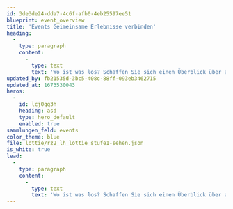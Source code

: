 ```yaml
---
id: 3de3de24-dda7-4c6f-afb0-4eb25597ee51
blueprint: event_overview
title: 'Events Geimeinsame Erlebnisse verbinden'
heading:
  -
    type: paragraph
    content:
      -
        type: text
        text: 'Wo ist was los? Schaffen Sie sich einen Überblick über anstehende Veranstaltungen'
updated_by: fb21535d-3bc5-408c-88ff-093eb3462715
updated_at: 1673530043
heros:
  -
    id: lcj0qq3h
    heading: asd
    type: hero_default
    enabled: true
sammlungen_feld: events
color_theme: blue
file: lottie/rz2_lh_lottie_stufe1-sehen.json
is_white: true
lead:
  -
    type: paragraph
    content:
      -
        type: text
        text: 'Wo ist was los? Schaffen Sie sich einen Überblick über anstehende Veranstaltungen.'
---
```

